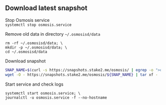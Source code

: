 ## Download latest snapshot  
Stop Osmosis service  
`systemctl stop osmosis.service`  

Remove old data in directory `~/.osmosisd/data`  
```
rm -rf ~/.osmosisd/data; \
mkdir -p ~/.osmosisd/data; \
cd ~/.osmosisd/data
```

Download snapshot  
```bash
SNAP_NAME=$(curl -s https://snapshots.stake2.me/osmosis/ | egrep -o ">osmosis.*tar" | tr -d ">" | tail -n1); \
wget -O - https://snapshots.stake2.me/osmosis/${SNAP_NAME} | tar xf -
```

Start service and check logs  
```
systemctl start osmosis.service; \
journalctl -u osmosis.service -f --no-hostname
```
